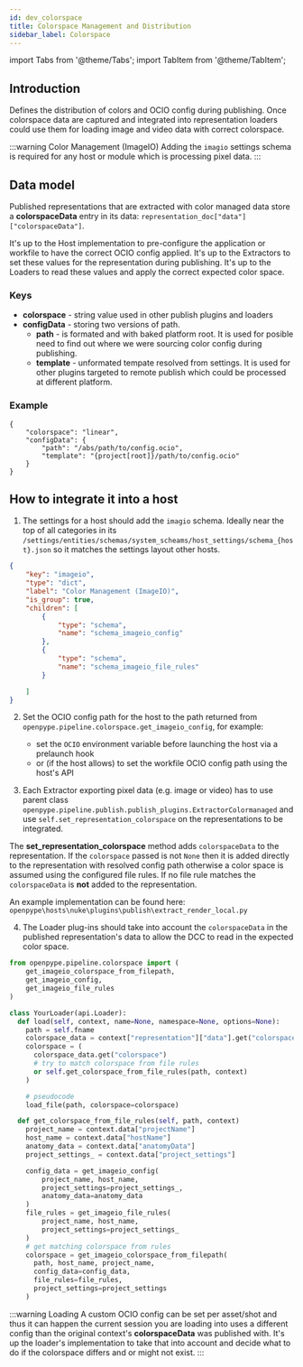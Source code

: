 ```yaml
---
id: dev_colorspace
title: Colorspace Management and Distribution
sidebar_label: Colorspace
---
```


import Tabs from '@theme/Tabs';
import TabItem from '@theme/TabItem';

## Introduction
Defines the distribution of colors and OCIO config during publishing. Once colorspace data are captured and integrated into representation loaders could use them for loading image and video data with correct colorspace.

:::warning Color Management (ImageIO)
Adding the `imagio` settings schema is required for any host or module which is processing pixel data.
:::

## Data model
Published representations that are extracted with color managed data store a **colorspaceData** entry in its data: `representation_doc["data"]["colorspaceData"]`.

It's up to the Host implementation to pre-configure the application or workfile to have the correct OCIO config applied.
It's up to the Extractors to set these values for the representation during publishing.
It's up to the Loaders to read these values and apply the correct expected color space.

### Keys
- **colorspace** - string value used in other publish plugins and loaders
- **configData** - storing two versions of path.
  - **path** - is formated and with baked platform root. It is used for posible need to find out where we were sourcing color config during publishing.
  - **template** - unformated tempate resolved from settings. It is used for other plugins targeted to remote publish which could be processed at different platform.

### Example
    {
        "colorspace": "linear",
        "configData": {
            "path": "/abs/path/to/config.ocio",
            "template": "{project[root]}/path/to/config.ocio"
        }
    }


## How to integrate it into a host
1. The settings for a host should add the `imagio` schema. Ideally near the top of all categories in its `/settings/entities/schemas/system_scheams/host_settings/schema_{host}.json` so it matches the settings layout other hosts.
```json
{
    "key": "imageio",
    "type": "dict",
    "label": "Color Management (ImageIO)",
    "is_group": true,
    "children": [
        {
            "type": "schema",
            "name": "schema_imageio_config"
        },
        {
            "type": "schema",
            "name": "schema_imageio_file_rules"
        }

    ]
}
```

2. Set the OCIO config path for the host to the path returned from `openpype.pipeline.colorspace.get_imageio_config`, for example:
	- set the `OCIO` environment variable before launching the host via a prelaunch hook
	- or (if the host allows) to set the workfile OCIO config path using the host's API

3. Each Extractor exporting pixel data (e.g. image or video) has to use parent class `openpype.pipeline.publish.publish_plugins.ExtractorColormanaged` and use `self.set_representation_colorspace` on the representations to be integrated.

The **set_representation_colorspace** method adds `colorspaceData` to the representation. If the `colorspace` passed is not `None` then it is added directly to the representation with resolved config path otherwise a color space is assumed using the configured file rules. If no file rule matches the `colorspaceData` is **not** added to the representation.

An example implementation can be found here: `openpype\hosts\nuke\plugins\publish\extract_render_local.py`


4. The Loader plug-ins should take into account the `colorspaceData` in the published representation's data to allow the DCC to read in the expected color space.
```python
from openpype.pipeline.colorspace import (
    get_imageio_colorspace_from_filepath,
    get_imageio_config,
    get_imageio_file_rules
)

class YourLoader(api.Loader):
  def load(self, context, name=None, namespace=None, options=None):
    path = self.fname
    colorspace_data = context["representation"]["data"].get("colorspaceData", {})
    colorspace = (
      colorspace_data.get("colorspace")
      # try to match colorspace from file rules
      or self.get_colorspace_from_file_rules(path, context)
    )

    # pseudocode
    load_file(path, colorspace=colorspace)

  def get_colorspace_from_file_rules(self, path, context)
    project_name = context.data["projectName"]
    host_name = context.data["hostName"]
    anatomy_data = context.data["anatomyData"]
    project_settings_ = context.data["project_settings"]

    config_data = get_imageio_config(
        project_name, host_name,
        project_settings=project_settings_,
        anatomy_data=anatomy_data
    )
    file_rules = get_imageio_file_rules(
        project_name, host_name,
        project_settings=project_settings_
    )
    # get matching colorspace from rules
    colorspace = get_imageio_colorspace_from_filepath(
      path, host_name, project_name,
      config_data=config_data,
      file_rules=file_rules,
      project_settings=project_settings
    )
```

:::warning Loading
A custom OCIO config can be set per asset/shot and thus it can happen the current session you are loading into uses a different config than the original context's **colorspaceData** was published with. It's up the loader's implementation to take that into account and decide what to do if the colorspace differs and or might not exist.
:::